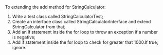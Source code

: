 To extending the add method for StringCalculator:
1. Write a test class called StringCalculatorTest;
2. Create an interface class called StringCalculatorInterface and extend StringCalculator from that;
3. Add an if statement inside the for loop to throw an exception if a number is negative;
4. Add if statement inside the for loop to check for greater that 1000.If true, ignore.
